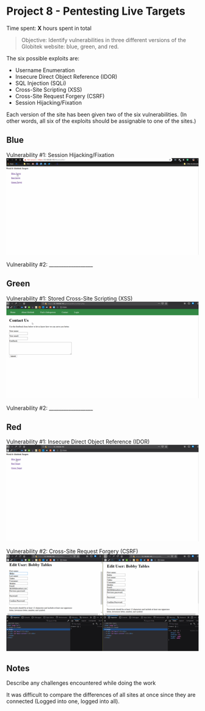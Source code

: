 # Project 8 - Pentesting Live Targets

Time spent: **X** hours spent in total

> Objective: Identify vulnerabilities in three different versions of the Globitek website: blue, green, and red.

The six possible exploits are:
* Username Enumeration
* Insecure Direct Object Reference (IDOR)
* SQL Injection (SQLi)
* Cross-Site Scripting (XSS)
* Cross-Site Request Forgery (CSRF)
* Session Hijacking/Fixation

Each version of the site has been given two of the six vulnerabilities. (In other words, all six of the exploits should be assignable to one of the sites.)

## Blue

Vulnerability #1: Session Hijacking/Fixation
![Session Hijacking](https://github.com/HaTeMaiL/CodePath_Authentic8/blob/master/LivePenTest/imgs/SH.gif)

Vulnerability #2: __________________


## Green

Vulnerability #1: Stored Cross-Site Scripting (XSS)
![XSS](https://github.com/HaTeMaiL/CodePath_Authentic8/blob/master/LivePenTest/imgs/XSS.gif)


Vulnerability #2: __________________


## Red

Vulnerability #1: Insecure Direct Object Reference (IDOR)
![IDOR](https://github.com/HaTeMaiL/CodePath_Authentic8/blob/master/LivePenTest/imgs/IDOR.gif)

Vulnerability #2: Cross-Site Request Forgery (CSRF)
![CSRF](https://github.com/HaTeMaiL/CodePath_Authentic8/blob/master/LivePenTest/imgs/CSRF.gif)

## Notes

Describe any challenges encountered while doing the work

It was difficult to compare the differences of all sites at once since they are connected (Logged into one, logged into all).
